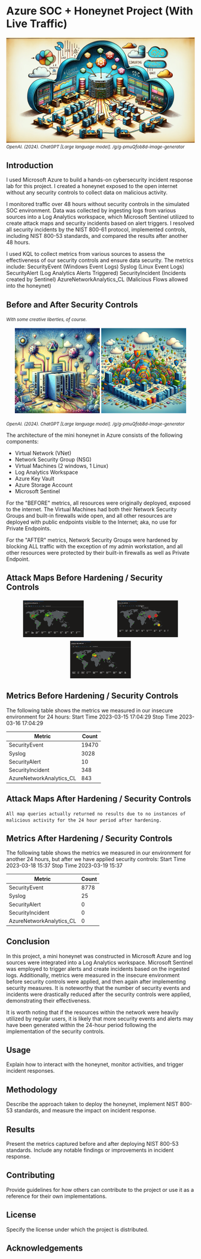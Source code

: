 # Azure SOC + Honeynet Project (With Live Traffic)

<!-- Azure Diagram -->
<div style="width: 100%; padding-top: 56.25%; position: relative;">
    <img src="azure_diagram.png" style="position: absolute; top: 0; left: 0; width: 100%; height: 100%;"/>
</div>
<small><em>OpenAI. (2024). ChatGPT [Large language model]. /g/g-pmuQfob8d-image-generator</em></small>

## Introduction

I used Microsoft Azure to build a hands-on cybersecurity incident response lab for this project. I created a honeynet exposed to the open internet without any security controls to collect data on malicious activity. 

I monitored traffic over 48 hours without security controls in the simulated SOC environment. Data was collected by ingesting logs from various sources into a Log Analytics workspace, which Microsoft Sentinel utilized to create attack maps and security incidents based on alert triggers. I resolved all security incidents by the NIST 800-61 protocol, implemented controls, including NIST 800-53 standards, and compared the results after another 48 hours. 

I used KQL to collect metrics from various sources to assess the effectiveness of our security controls and ensure data security. The metrics include:
SecurityEvent (Windows Event Logs)
Syslog (Linux Event Logs)
SecurityAlert (Log Analytics Alerts Triggered)
SecurityIncident (Incidents created by Sentinel)
AzureNetworkAnalytics_CL (Malicious Flows allowed into the honeynet)

## Before and After Security Controls

<em><small>With some creative liberties, of course.</small></em>

<div style="display: flex; justify-content: center; flex-wrap: wrap;">
    <div style="width: 45%; margin: 2px;">
        <img src="unsecure_network.png" alt="Before" style="width: 100%; height: auto; aspect-ratio: 1 / 1;">
    </div>
    <div style="width: 45%; margin: 2px;">
        <img src="secure_network.png" alt="After" style="width: 100%; height: auto; aspect-ratio: 1 / 1;">
    </div>
</div>

<small><em>OpenAI. (2024). ChatGPT [Large language model]. /g/g-pmuQfob8d-image-generator</em></small>

   
The architecture of the mini honeynet in Azure consists of the following components:

- Virtual Network (VNet)
- Network Security Group (NSG)
- Virtual Machines (2 windows, 1 Linux)
- Log Analytics Workspace
- Azure Key Vault
- Azure Storage Account
- Microsoft Sentinel

For the "BEFORE" metrics, all resources were originally deployed, exposed to the internet. The Virtual Machines had both their Network Security Groups and built-in firewalls wide open, and all other resources are deployed with public endpoints visible to the Internet; aka, no use for Private Endpoints.

For the "AFTER" metrics, Network Security Groups were hardened by blocking ALL traffic with the exception of my admin workstation, and all other resources were protected by their built-in firewalls as well as Private Endpoint.

## Attack Maps Before Hardening / Security Controls

<div style="display: flex; justify-content: space-around; flex-wrap: wrap;">
  <img src="nsg_malicious_allowed_in_Before.png" alt="NSG Allowed Inbound Malicious Flows" style="width: 32%; max-width: 200px; margin: 5px;">
  <img src="linux-ssh-auth-fail_Before.png" alt="Linux Syslog Auth Failures" style="width: 32%; max-width: 200px; margin: 5px;">
  <img src="windows-rdp-auth-fail_Before.png" alt="Windows RDP/SMB Auth Failures" style="width: 32%; max-width: 200px; margin: 5px;">
</div>

## Metrics Before Hardening / Security Controls


The following table shows the metrics we measured in our insecure environment for 24 hours:
Start Time 2023-03-15 17:04:29
Stop Time 2023-03-16 17:04:29

| Metric                   | Count |
| ------------------------ | ----- |
| SecurityEvent            | 19470 |
| Syslog                   | 3028  |
| SecurityAlert            | 10    |
| SecurityIncident         | 348   |
| AzureNetworkAnalytics_CL | 843   |

## Attack Maps After Hardening / Security Controls

`All map queries actually returned no results due to no instances of malicious activity for the 24 hour period after hardening.`

## Metrics After Hardening / Security Controls

The following table shows the metrics we measured in our environment for another 24 hours, but after we have applied security controls:
Start Time 2023-03-18 15:37
Stop Time 2023-03-19 15:37

| Metric                   | Count |
| ------------------------ | ----- |
| SecurityEvent            | 8778  |
| Syslog                   | 25    |
| SecurityAlert            | 0     |
| SecurityIncident         | 0     |
| AzureNetworkAnalytics_CL | 0     |

## Conclusion

In this project, a mini honeynet was constructed in Microsoft Azure and log sources were integrated into a Log Analytics workspace. Microsoft Sentinel was employed to trigger alerts and create incidents based on the ingested logs. Additionally, metrics were measured in the insecure environment before security controls were applied, and then again after implementing security measures. It is noteworthy that the number of security events and incidents were drastically reduced after the security controls were applied, demonstrating their effectiveness.

It is worth noting that if the resources within the network were heavily utilized by regular users, it is likely that more security events and alerts may have been generated within the 24-hour period following the implementation of the security controls.

## Usage

Explain how to interact with the honeynet, monitor activities, and trigger incident responses.

## Methodology

Describe the approach taken to deploy the honeynet, implement NIST 800-53 standards, and measure the impact on incident response.

## Results

Present the metrics captured before and after deploying NIST 800-53 standards. Include any notable findings or improvements in incident response.

## Contributing

Provide guidelines for how others can contribute to the project or use it as a reference for their own implementations.

## License

Specify the license under which the project is distributed.

## Acknowledgements

